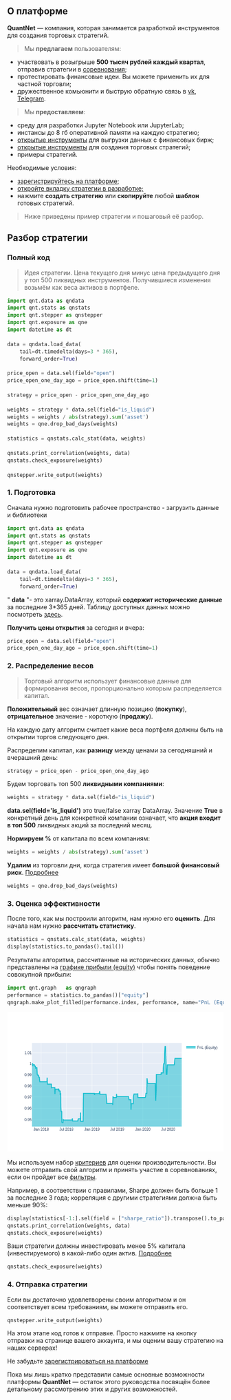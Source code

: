 ## О платформе

**QuantNet** — компания, которая занимается разработкой инструментов для создания торговых стратегий.

> Мы **предлагаем** пользователям:
* участвовать в розыгрыше **500 тысяч рублей каждый квартал**, отправив стратегии в <a href='/contest' target='_blank'>соревнования</a>;
* протестировать финансовые идеи. Вы можете применить их для частной торговли;
* дружественное комьюнити и быструю обратную связь  в <a href='https://vk.com/quantnetrussia' target='_blank'>vk</a>, <a href='https://t.me/quantnetrussia' target='_blank'>Telegram</a>.

> Мы **предоставляем**:
* среду для разработки Jupyter Notebook или JupyterLab; 
* инстансы до 8 гб оперативной памяти на каждую стратегию; 
* <a href='https://github.com/qntnet/data-relay' target='_blank'>открытые инструменты</a> для выгрузки данных с финансовых бирж;
* <a href='https://github.com/qntnet/qnt-python' target='_blank'>открытые инструменты</a> для создания торговых стратегий;
* примеры стратегий.


<p class="tip">Необходимые условия:</p>

* <a class="tip" href='/personalpage/registration' target='_blank'>зарегистрируйтесь на платформе;</a>
* <a class="tip" href='/personalpage/strategies' target='_blank'>откройте вкладку стратегии в разработке;</a>
* нажмите **создать стратегию** или **скопируйте** любой **шаблон** готовых стратегий.

> Ниже приведены пример стратегии и пошаговый её разбор.

## Разбор стратегии

### Полный код

> Идея стратегии. Цена текущего дня минус цена предыдущего дня у топ 500 ликвидных инструментов. Получившиеся изменения возьмём как веса активов в портфеле.

```python
import qnt.data as qndata
import qnt.stats as qnstats
import qnt.stepper as qnstepper
import qnt.exposure as qne
import datetime as dt

data = qndata.load_data(
    tail=dt.timedelta(days=3 * 365),
    forward_order=True)

price_open = data.sel(field="open")
price_open_one_day_ago = price_open.shift(time=1)

strategy = price_open - price_open_one_day_ago

weights = strategy * data.sel(field="is_liquid")
weights = weights / abs(strategy).sum('asset')
weights = qne.drop_bad_days(weights)

statistics = qnstats.calc_stat(data, weights)

qnstats.print_correlation(weights, data)
qnstats.check_exposure(weights)

qnstepper.write_output(weights)
```

### 1. Подготовка
Сначала нужно подготовить рабочее пространство - загрузить данные и библиотеки
```python
import qnt.data as qndata
import qnt.stats as qnstats
import qnt.stepper as qnstepper
import qnt.exposure as qne
import datetime as dt

data = qndata.load_data(
    tail=dt.timedelta(days=3 * 365),
    forward_order=True)
```

" **data** "- это xarray.DataArray, который **содержит исторические данные** за последние 3*365 дней. 
Таблицу доступных данных можно посмотреть [здесь](user_guide/data.md). 

**Получить цены открытия** за сегодня и вчера:

```python
price_open = data.sel(field="open")
price_open_one_day_ago = price_open.shift(time=1)
```

### 2. Распределение весов
> Торговый алгоритм использует финансовые данные для формирования весов, пропорционально которым распределяется капитал. 

**Положительный** вес означает длинную позицию (**покупку**), **отрицательное** значение - короткую (**продажу**).

<p class="tip">На каждую дату алгоритм считает какие веса портфеля должны быть на открытии торгов следующего дня.</p>

Распределим капитал, как **разницу** между ценами за сегодняшний и вчерашний день:
```python
strategy = price_open - price_open_one_day_ago
```

Будем торговать топ 500 **ликвидными компаниями**:
```python
weights = strategy * data.sel(field="is_liquid")
```

**data.sel(field='is_liquid')** это true/false xarray DataArray. Значение **True** в конкретный день для конкретной компании означает, что **акция входит в топ 500** ликвидных акций за последний месяц.



**Нормируем %** от капитала по всем компаниям:
```python
weights = weights / abs(strategy).sum('asset')
```

**Удалим** из торговли дни, когда стратегия имеет **большой финансовый риск**. [Подробнее](/reference/evaluation.md)
```python
weights = qne.drop_bad_days(weights)
```

### 3. Оценка эффективности
После того, как мы построили алгоритм, нам нужно его **оценить**. Для начала нам нужно **рассчитать статистику**.
```python
statistics = qnstats.calc_stat(data, weights)
display(statistics.to_pandas().tail())
```

Результаты алгоритма, рассчитанные на исторических данных, 
обычно представлены на [графике прибыли (equity)](/intro/rr.md) чтобы понять поведение совокупной прибыли:

```python
import qnt.graph   as qngraph
performance = statistics.to_pandas()["equity"]
qngraph.make_plot_filled(performance.index, performance, name="PnL (Equity)", type="log")
```

![Equity](profit.png)

Мы используем набор [критериев](/quality/rules.md) для оценки производительности. 
Вы можете отправить свой алгоритм и принять участие в соревнованиях, если он пройдет все [фильтры](/quality/major.md).

Например, в соответствии с правилами, Sharpe должен быть больше 1 за последние 3 года; корреляция с другими стратегиями должна быть меньше 90%:
```python
display(statistics[-1:].sel(field = ["sharpe_ratio"]).transpose().to_pandas())
qnstats.print_correlation(weights, data)
qnstats.check_exposure(weights)
```
Ваши стратегии должны инвестировать менее 5% капитала (инвестируемого) в какой-либо один актив.  [Подробнее](/reference/evaluation.md) 
```python
qnstats.check_exposure(weights)
```

### 4. Отправка стратегии

Если вы достаточно удовлетворены своим алгоритмом и он соответствует всем требованиям, вы можете отправить его.
```python
qnstepper.write_output(weights)
```

На этом этапе код готов к отправке. Просто нажмите на кнопку отправки на странице вашего аккаунта, и мы оценим вашу стратегию на наших серверах!


Не забудьте [зарегистрироваться на платформе](https://quantnet.ai/personalpage/registration)

Пока мы лишь кратко представили самые основные возможности платформы **QuantNet** — остаток этого руководства посвящён более детальному рассмотрению этих и других возможностей.
